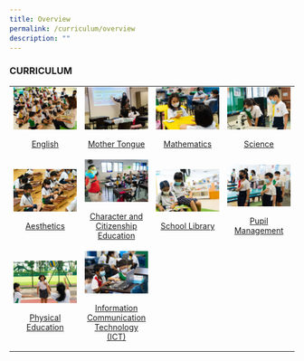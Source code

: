 ```yaml
---
title: Overview
permalink: /curriculum/overview
description: ""
---
```

### CURRICULUM

<table width="100%">
	<tbody><tr>
		<td width="25%">
			<a href="/curriculum/english">
				<img src="/images/DSC00220.jpg">
				<p align="center"> English </p>
			</a>
		</td>
		<td width="25%">
			<a href="/curriculum/Mother-Tongue/overview">
				<img src="/images/DSC00304.jpg">
				<p align="center"> Mother Tongue </p>
			</a>
		</td>
		<td width="25%">
			<a href="/curriculum/mathematics">
				<img src="/images/DSC00138.jpg">
				<p align="center"> Mathematics </p>
			</a>
		</td>
		<td width="25%">
			<a href="/curriculum/science">
				<img src="/images/DSC00567.jpg">
				<p align="center"> Science </p>
			</a>
		</td>
	</tr>
	<tr>
		<td>
			<a href="/curriculum/aesthetics">
				<img src="/images/DSC00693.jpg">
				<p align="center"> Aesthetics </p>
			</a>
		</td>
		<td>
			<a href="/curriculum/CCE/overview">
				<img src="/images/DSB09868.jpg">
				<p align="center"> Character and Citizenship Education </p>
			</a>
		</td>
		<td>
			<a href="/curriculum/School-Library/overview">
				<img src="/images/DSC00372.jpg">
				<p align="center"> School Library </p>
			</a>
		</td>
		<td>
			<a href="/curriculum/pupil-management/overview">
				<img src="/images/DSC00299.jpg">
				<p align="center"> Pupil Management </p>
			</a>
		</td>
	</tr>
	<tr>
		<td>
			<a href="/curriculum/physical-education">
				<img src="/images/DSC00541.jpg">
				<p align="center"> Physical Education </p>
			</a>
		</td>
		<td>
			<a href="/curriculum/ict/overview">
				<img src="/images/DSC09565.jpg">
				<p align="center"> Information Communication Technology (ICT) </p>
			</a>
		</td>
		<td>		</td>
		<td>		</td>
	</tr>
</tbody></table>
